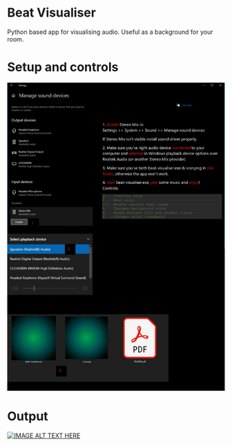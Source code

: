 # Beat Visualiser
Python based app for visualising audio. Useful as a background for your room.


# Setup and controls
![CONTROLS](controls.jpg)

# Output
[![IMAGE ALT TEXT HERE](https://img.youtube.com/vi/gyfsaFCdTNY/0.jpg)](https://www.youtube.com/watch?v=gyfsaFCdTNY)

